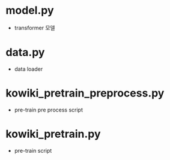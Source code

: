 # model.py
- transformer 모델

# data.py
- data loader

# kowiki_pretrain_preprocess.py
- pre-train pre process script

# kowiki_pretrain.py
- pre-train script
